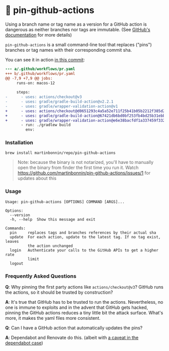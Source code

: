 # 📌 pin-github-actions

Using a branch name or tag name as a version for a GitHub action is dangerous as neither branches nor tags are immutable. (See [GitHub's documentation](https://docs.github.com/en/actions/security-guides/security-hardening-for-github-actions#using-third-party-actions) for more details) 

`pin-github-actions` is a small command-line tool that replaces ("pins") branches or tag names with their corresponding commit sha.

You can see it in action [in this commit](https://github.com/martinbonnin/pin-github-actions/commit/010942c1197441c0d329e167020a29482d1c43bc):

```diff
--- a/.github/workflows/pr.yaml
+++ b/.github/workflows/pr.yaml
@@ -7,9 +7,9 @@ jobs:
     runs-on: macos-12
 
     steps:
-      - uses: actions/checkout@v3
-      - uses: gradle/gradle-build-action@v2.2.1
-      - uses: gradle/wrapper-validation-action@v1
+      - uses: actions/checkout@d0651293c4a5a52e711f25b41b05b2212f385d28 #v3
+      - uses: gradle/gradle-build-action@67421db6bd0bf253fb4bd25b31ebb98943c375e1 #v2.2.1
+      - uses: gradle/wrapper-validation-action@e6e38bacfdf1a337459f332974bb2327a31aaf4b #v1
       - run: ./gradlew build
         env:
```

### Installation

```
brew install martinbonnin/repo/pin-github-actions
```

> Note: because the binary is not notarized, you'll have to manually open the binary from finder the first time you run it. Watch https://github.com/martinbonnin/pin-github-actions/issues/1 for updates about this

### Usage

```
Usage: pin-github-actions [OPTIONS] COMMAND [ARGS]...

Options:
  --version
  -h, --help  Show this message and exit

Commands:
  pin     replaces tags and branches references by their actual sha
  update  For each action, update to the latest tag. If no tag exist, leaves
          the action unchanged
  login   Authenticate your calls to the GitHub APIs to get a higher rate
          limit
  logout
```

### Frequently Asked Questions

**Q**: Why pinning the first party actions like `actions/checkout@v3`? GitHub runs the actions, so it should be trusted by construction?

**A**: It's true that GitHub has to be trusted to run the actions. Nevertheless, no one is immune to exploits and in the advent that GitHub gets hacked, pinning the GitHub actions reduces a tiny little bit the attack surface. What's more, it makes the yaml files more consistent.

**Q**: Can I have a GitHub action that automatically updates the pins? 

**A**: Dependabot and Renovate do this. (albeit with [a caveat in the dependabot case](https://github.com/dependabot/dependabot-core/issues/4691))

